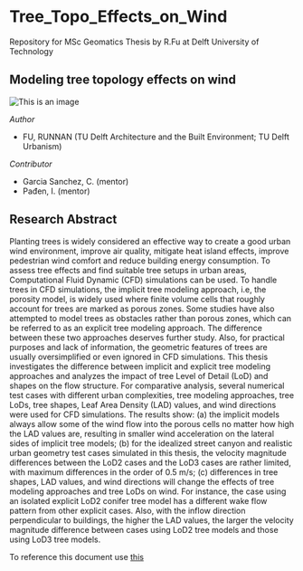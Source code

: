 # Tree_Topo_Effects_on_Wind
Repository for MSc Geomatics Thesis by R.Fu at Delft University of Technology


## Modeling tree topology effects on wind

![This is an image](https://github.com/furunnan/Tree_Topo_Effects_on_Wind/blob/main/cover.png)

*Author*
- FU, RUNNAN (TU Delft Architecture and the Built Environment; TU Delft Urbanism)

*Contributor*
- Garcia Sanchez, C. (mentor)
- Pađen, I. (mentor)


## Research Abstract
Planting trees is widely considered an effective way to create a good urban wind environment, improve air quality, mitigate heat island effects, improve pedestrian wind comfort and reduce building energy consumption. To assess tree effects and find suitable tree setups in urban areas, Computational Fluid Dynamic (CFD) simulations can be used.
To handle trees in CFD simulations, the implicit tree modeling approach, i.e, the porosity model, is widely used where finite volume cells that roughly account for trees are marked as porous zones. Some studies have also attempted to model trees as obstacles rather than porous zones, which can be referred to as an explicit tree modeling approach. The difference between these two approaches deserves further study. Also, for practical purposes and lack of information, the geometric features of trees are usually oversimplified or even ignored in CFD simulations.
This thesis investigates the difference between implicit and explicit tree modeling approaches and analyzes the impact of tree Level of Detail (LoD) and shapes on the flow structure. For comparative analysis, several numerical test cases with different urban complexities, tree modeling approaches, tree LoDs, tree shapes, Leaf Area Density (LAD) values, and wind directions were used for CFD simulations.
The results show: (a) the implicit models always allow some of the wind flow into the porous cells no matter how high the LAD values are, resulting in smaller wind acceleration on the lateral sides of implicit tree models; (b) for the idealized street canyon and realistic urban geometry test cases simulated in this thesis, the velocity magnitude differences between the LoD2 cases and the LoD3 cases are rather limited, with maximum differences in the order of 0.5 m/s; (c) differences in tree shapes, LAD values, and wind directions will change the effects of tree modeling approaches and tree LoDs on wind. For instance, the case using an isolated explicit LoD2 conifer tree model has a different wake flow pattern from other explicit cases. Also, with the inflow direction perpendicular to buildings, the higher the LAD values, the larger the velocity magnitude difference between cases using LoD2 tree models and those using LoD3 tree models.

To reference this document use [this](http://resolver.tudelft.nl/uuid:557e824d-a088-4cf4-8fe5-c98f5b893057)
